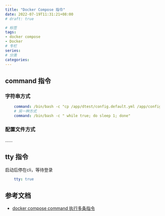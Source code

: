```yaml
---
title: "Docker Compose 指令"
date: 2022-07-19T11:31:21+08:00
# draft: true

# 标签
tags:
- docker compose
- Docker
# 专栏
series:
# 分类
categories:
---
```


## command 指令

### 字符串方式

```yml
    command: /bin/bash -c "cp /app/dtest/config.default.yml /app/config.yml && python -u /app/dtest/tcc.py"
    # 另一种方式
    command: /bin/bash -c " while true; do sleep 1; done"
```
### 配置文件方式

......

## tty 指令

启动后停在cli，等待登录

```yml
    tty: true
```

## 参考文档
- [docker compose command 执行多条指令](https://blog.csdn.net/whatday/article/details/108863389)
